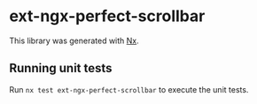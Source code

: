 # ext-ngx-perfect-scrollbar

This library was generated with [Nx](https://nx.dev).

## Running unit tests

Run `nx test ext-ngx-perfect-scrollbar` to execute the unit tests.
